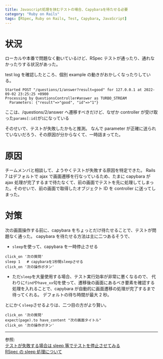 ```yaml
---
title: Javascript処理を挟むテストの場合、Capybaraを待たせる必要
category: "Ruby on Rails"
tags: [RSpec, Ruby on Rails, Test, Capybara, JavaScript]
---
```


# 状況

ローカルや本番で問題なく動いているけど、RSpec テストが通ったり、通れなかったりする状況があった。

test log を確認したところ、個別 example の動きがおかしくなったりしている。

```
Started POST "/questions/1/answer?result=good" for 127.0.0.1 at 2022-09-02 23:25:25 +0900
Processing by QuestionsController#answer as TURBO_STREAM
  Parameters: {"result"=>"good", "id"=>"1"}
```

ここは、/questions/2/answer へ遷移すべきだけど、なぜか controller が受け取った`params[:id]`が`1`になっている

そのせいで、テストが失敗したかもと推測。
なんで parameter が正確に送られていないだろう、その原因が分からなくて、一時詰まってた。

# 原因

チームメンバと相談して、ようやくテストが失敗する原因を特定できた。
Rails 7 はデフォルトで ajax で画面遷移を行なっているため、たまに capybara が ajax 処理が完了するまで待たなくて、前の画面でテストを先に処理してしまった。そのせいで、前の画面で取得したオブジェクト ID を controller に送ってしまった。

# 対策

次の画面操作する前に、capybara をちょっとだけ待たせることで、テストが問題なく通った。
capybara を待たせる方法は主に二つあるそうで、

- `sleep`を使って、capybara を一時停止させる

```
click_on '次の質問'
sleep 1   # capybaraを1秒間sleepさせる
click_on '次の操作ボタン'
```

- ただ`sleep`を大量使用する場合、テスト実行効率が非常に悪くなるので、
  代わりに`find`や`have_xx`句を使って、遷移後の画面にあるべき要素を確認する処理を入れることで、capybara が自動的に画面遷移の処理が完了するまで待ってくれる。
  デフォルトの待ち時間が最大 2 秒。

とにかく`sleep`させるよりは、二つ目の方がより賢い。

```
click_on '次の質問'
expect(page).to have_content "次の画面タイトル"
click_on '次の操作ボタン'
```

---

参照:  
[テストが失敗する場合は sleep 等でテストを停止させてみる](https://qiita.com/jnchito/items/607f956263c38a5fec24#%E3%83%86%E3%82%B9%E3%83%88%E3%81%8C%E5%A4%B1%E6%95%97%E3%81%99%E3%82%8B%E5%A0%B4%E5%90%88%E3%81%AFsleep%E7%AD%89%E3%81%A7%E3%83%86%E3%82%B9%E3%83%88%E3%82%92%E5%81%9C%E6%AD%A2%E3%81%95%E3%81%9B%E3%81%A6%E3%81%BF%E3%82%8B)  
[RSpec の sleep 処理について](https://qiita.com/syossan27/items/78c479a46dcf963f55ef)
